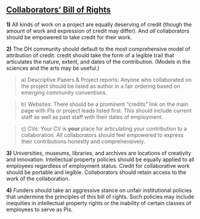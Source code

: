 ## [Collaborators’ Bill of Rights](http://mcpress.media-commons.org/offthetracks/part-one-models-for-collaboration-career-paths-acquiring-institutional-support-and-transformation-in-the-field/a-collaboration/collaborators%E2%80%99-bill-of-rights/)
 **1)** All kinds of work on a project are equally deserving of credit (though the amount of work and expression of credit may differ). And *all* collaborators should be empowered to take credit for their work.

 **2)** The DH community should default to the most comprehensive model of attribution of credit: credit should take the form of a legible trail that articulates the nature, extent, and dates of the contribution. (Models in the sciences and the arts may be useful.)

> a) Descriptive Papers & Project reports: Anyone who collaborated on the project should be listed as author in a fair ordering based on emerging community conventions.

> b) Websites: There should be a prominent “credits” link on the main page with PIs or project leads listed first. This should include current staff as well as past staff with their dates of employment.

> c) CVs: Your CV is **your** place for articulating your contribution to a collaboration. All collaborators should feel empowered to express their contributions honestly and comprehensively.

**3)** Universities, museums, libraries, and archives are locations of creativity and innovation. Intellectual property policies should be equally applied to all employees regardless of employment status. Credit for collaborative work should be portable and legible. Collaborators should retain access to the work of the collaboration.

**4)** Funders should take an aggressive stance on unfair institutional policies that undermine the principles of this bill of rights. Such policies may include inequities in intellectual property rights or the inability of certain classes of employees to serve as PIs.
